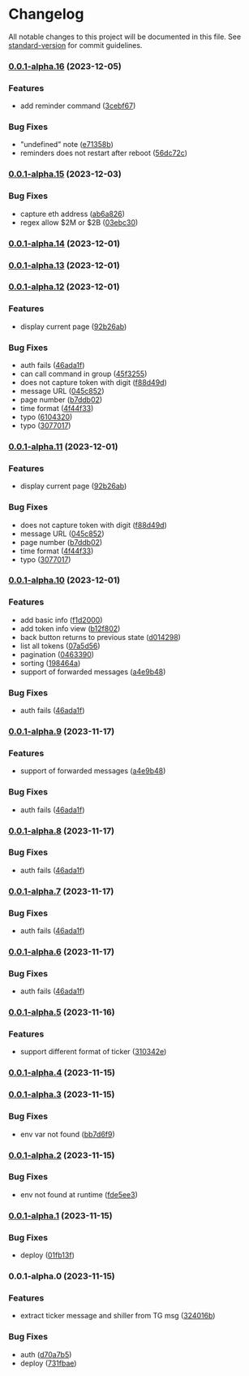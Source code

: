 # Changelog

All notable changes to this project will be documented in this file. See [standard-version](https://github.com/conventional-changelog/standard-version) for commit guidelines.

### [0.0.1-alpha.16](https://github.com/tortuga0x0000/wagmi/compare/v0.0.1-alpha.15...v0.0.1-alpha.16) (2023-12-05)


### Features

* add reminder command ([3cebf67](https://github.com/tortuga0x0000/wagmi/commit/3cebf6789bc7aee81775e27c54874fe857a1051b))

### Bug Fixes

* "undefined" note ([e71358b](https://github.com/tortuga0x0000/wagmi/commit/e71358b4445eb756a971b4021f445216d41d9d00))
* reminders does not restart after reboot ([56dc72c](https://github.com/tortuga0x0000/wagmi/commit/56dc72c321a3a550c60f60dab243bee9f4ace2bf))

### [0.0.1-alpha.15](https://github.com/tortuga0x0000/wagmi/compare/v0.0.1-alpha.14...v0.0.1-alpha.15) (2023-12-03)


### Bug Fixes

* capture eth address ([ab6a826](https://github.com/tortuga0x0000/wagmi/commit/ab6a826bfb088a77546cee12247d487132af7dfb))
* regex allow $2M or $2B ([03ebc30](https://github.com/tortuga0x0000/wagmi/commit/03ebc306989cfa1badb9fc68a7acf43aae0a1a4c))

### [0.0.1-alpha.14](https://github.com/tortuga0x0000/wagmi/compare/v0.0.1-alpha.12...v0.0.1-alpha.14) (2023-12-01)

### [0.0.1-alpha.13](https://github.com/tortuga0x0000/wagmi/compare/v0.0.1-alpha.5...v0.0.1-alpha.13) (2023-12-01)

### [0.0.1-alpha.12](https://github.com/tortuga0x0000/wagmi/compare/v0.0.1-alpha.5...v0.0.1-alpha.12) (2023-12-01)


### Features

* display current page ([92b26ab](https://github.com/tortuga0x0000/wagmi/commit/92b26ab9874d7ebd4a86f475e6d5ae2f75ed3a44))


### Bug Fixes

* auth fails ([46ada1f](https://github.com/tortuga0x0000/wagmi/commit/46ada1f98eb6ea80dd6b2b7ce34a4002462627dc))
* can call command in group ([45f3255](https://github.com/tortuga0x0000/wagmi/commit/45f325566175f9a5c108f0ce299759af4b52b904))
* does not capture token with digit ([f88d49d](https://github.com/tortuga0x0000/wagmi/commit/f88d49d4e831975c3e51666d8afda4f17f472fdf))
* message URL ([045c852](https://github.com/tortuga0x0000/wagmi/commit/045c852c3897e4988b7d79803f283cf9596c8fa5))
* page number ([b7ddb02](https://github.com/tortuga0x0000/wagmi/commit/b7ddb027c7ebc641b886564c15759a4d647d97ee))
* time format ([4f44f33](https://github.com/tortuga0x0000/wagmi/commit/4f44f334e0d631f440e2c1170633d5c3a16f2526))
* typo ([6104320](https://github.com/tortuga0x0000/wagmi/commit/61043203826c6960b31bc481928c479ce28eddd1))
* typo ([3077017](https://github.com/tortuga0x0000/wagmi/commit/3077017c25e74dd8d000d4a531e073117f7f2b55))

### [0.0.1-alpha.11](https://github.com/tortuga0x0000/wagmi/compare/v0.0.1-alpha.5...v0.0.1-alpha.11) (2023-12-01)


### Features

* display current page ([92b26ab](https://github.com/tortuga0x0000/wagmi/commit/92b26ab9874d7ebd4a86f475e6d5ae2f75ed3a44))


### Bug Fixes

* does not capture token with digit ([f88d49d](https://github.com/tortuga0x0000/wagmi/commit/f88d49d4e831975c3e51666d8afda4f17f472fdf))
* message URL ([045c852](https://github.com/tortuga0x0000/wagmi/commit/045c852c3897e4988b7d79803f283cf9596c8fa5))
* page number ([b7ddb02](https://github.com/tortuga0x0000/wagmi/commit/b7ddb027c7ebc641b886564c15759a4d647d97ee))
* time format ([4f44f33](https://github.com/tortuga0x0000/wagmi/commit/4f44f334e0d631f440e2c1170633d5c3a16f2526))
* typo ([3077017](https://github.com/tortuga0x0000/wagmi/commit/3077017c25e74dd8d000d4a531e073117f7f2b55))

### [0.0.1-alpha.10](https://github.com/tortuga0x0000/wagmi/compare/v0.0.1-alpha.5...v0.0.1-alpha.10) (2023-12-01)


### Features

* add basic info ([f1d2000](https://github.com/tortuga0x0000/wagmi/commit/f1d20001974a2c350e020eb00cfdfc5f6d43962a))
* add token info view ([b12f802](https://github.com/tortuga0x0000/wagmi/commit/b12f802fb97b6a5051e5750601b01e496e4d098f))
* back button returns to previous state ([d014298](https://github.com/tortuga0x0000/wagmi/commit/d01429844083f6bfae6c52b7313db070593f2c44))
* list all tokens ([07a5d56](https://github.com/tortuga0x0000/wagmi/commit/07a5d560ab2f4100ab816f1253c454cb77ebb949))
* pagination ([0463390](https://github.com/tortuga0x0000/wagmi/commit/0463390685aa67f944ea4964a5bc56e3a1d38f54))
* sorting ([198464a](https://github.com/tortuga0x0000/wagmi/commit/198464af87d6949aba31bc712df6dd9123860b85))
* support of forwarded messages ([a4e9b48](https://github.com/tortuga0x0000/wagmi/commit/a4e9b48ef4f772c115fc0239e2a79c2450075b3e))


### Bug Fixes

* auth fails ([46ada1f](https://github.com/tortuga0x0000/wagmi/commit/46ada1f98eb6ea80dd6b2b7ce34a4002462627dc))

### [0.0.1-alpha.9](https://github.com/tortuga0x0000/wagmi/compare/v0.0.1-alpha.5...v0.0.1-alpha.9) (2023-11-17)


### Features

* support of forwarded messages ([a4e9b48](https://github.com/tortuga0x0000/wagmi/commit/a4e9b48ef4f772c115fc0239e2a79c2450075b3e))


### Bug Fixes

* auth fails ([46ada1f](https://github.com/tortuga0x0000/wagmi/commit/46ada1f98eb6ea80dd6b2b7ce34a4002462627dc))

### [0.0.1-alpha.8](https://github.com/tortuga0x0000/wagmi/compare/v0.0.1-alpha.5...v0.0.1-alpha.8) (2023-11-17)


### Bug Fixes

* auth fails ([46ada1f](https://github.com/tortuga0x0000/wagmi/commit/46ada1f98eb6ea80dd6b2b7ce34a4002462627dc))

### [0.0.1-alpha.7](https://github.com/tortuga0x0000/wagmi/compare/v0.0.1-alpha.5...v0.0.1-alpha.7) (2023-11-17)


### Bug Fixes

* auth fails ([46ada1f](https://github.com/tortuga0x0000/wagmi/commit/46ada1f98eb6ea80dd6b2b7ce34a4002462627dc))

### [0.0.1-alpha.6](https://github.com/tortuga0x0000/wagmi/compare/v0.0.1-alpha.5...v0.0.1-alpha.6) (2023-11-17)


### Bug Fixes

* auth fails ([46ada1f](https://github.com/tortuga0x0000/wagmi/commit/46ada1f98eb6ea80dd6b2b7ce34a4002462627dc))

### [0.0.1-alpha.5](https://github.com/tortuga0x0000/wagmi/compare/v0.0.1-alpha.3...v0.0.1-alpha.5) (2023-11-16)


### Features

* support different format of ticker ([310342e](https://github.com/tortuga0x0000/wagmi/commit/310342ee534ccc330d56107bfe78132409200d40))

### [0.0.1-alpha.4](https://github.com/tortuga0x0000/wagmi/compare/v0.0.1-alpha.3...v0.0.1-alpha.4) (2023-11-15)

### [0.0.1-alpha.3](https://github.com/tortuga0x0000/wagmi/compare/v0.0.1-alpha.2...v0.0.1-alpha.3) (2023-11-15)


### Bug Fixes

* env var not found ([bb7d6f9](https://github.com/tortuga0x0000/wagmi/commit/bb7d6f9eb2dac893c85ece6e3a7c7616eb35de0a))

### [0.0.1-alpha.2](https://github.com/tortuga0x0000/wagmi/compare/v0.0.1-alpha.1...v0.0.1-alpha.2) (2023-11-15)


### Bug Fixes

* env not found at runtime ([fde5ee3](https://github.com/tortuga0x0000/wagmi/commit/fde5ee3d7376880a265f19c5366b028382f90b77))

### [0.0.1-alpha.1](https://github.com/tortuga0x0000/wagmi/compare/v0.0.1-alpha.0...v0.0.1-alpha.1) (2023-11-15)


### Bug Fixes

* deploy ([01fb13f](https://github.com/tortuga0x0000/wagmi/commit/01fb13f136eb6f986f403b63565c2993efda876d))

### 0.0.1-alpha.0 (2023-11-15)


### Features

* extract ticker message and shiller from TG msg ([324016b](https://github.com/tortuga0x0000/wagmi/commit/324016be8e2eb9f08611a4fc2286fa9fdaa35858))


### Bug Fixes

* auth ([d70a7b5](https://github.com/tortuga0x0000/wagmi/commit/d70a7b5eb40fa42f94e334c39fa64f2ec58cf25b))
* deploy ([731fbae](https://github.com/tortuga0x0000/wagmi/commit/731fbae148b214cb0ef0f11241ce9f76988f890d))
